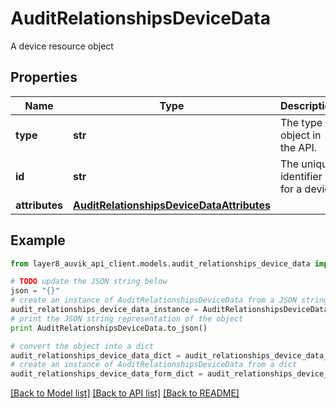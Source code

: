 # AuditRelationshipsDeviceData

A device resource object

## Properties
Name | Type | Description | Notes
------------ | ------------- | ------------- | -------------
**type** | **str** | The type of object in the API. | [optional] 
**id** | **str** | The unique identifier for a device | [optional] 
**attributes** | [**AuditRelationshipsDeviceDataAttributes**](AuditRelationshipsDeviceDataAttributes.md) |  | [optional] 

## Example

```python
from layer8_auvik_api_client.models.audit_relationships_device_data import AuditRelationshipsDeviceData

# TODO update the JSON string below
json = "{}"
# create an instance of AuditRelationshipsDeviceData from a JSON string
audit_relationships_device_data_instance = AuditRelationshipsDeviceData.from_json(json)
# print the JSON string representation of the object
print AuditRelationshipsDeviceData.to_json()

# convert the object into a dict
audit_relationships_device_data_dict = audit_relationships_device_data_instance.to_dict()
# create an instance of AuditRelationshipsDeviceData from a dict
audit_relationships_device_data_form_dict = audit_relationships_device_data.from_dict(audit_relationships_device_data_dict)
```
[[Back to Model list]](../README.md#documentation-for-models) [[Back to API list]](../README.md#documentation-for-api-endpoints) [[Back to README]](../README.md)


